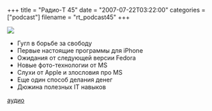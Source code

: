 +++
title = "Радио-T 45"
date = "2007-07-22T03:22:00"
categories = ["podcast"]
filename = "rt_podcast45"
+++

![](https://radio-t.com/images/radio-t/rt45.jpg)


- Гугл в борьбе за свободу
- Первые настоящие программы для iPhone
- Ожидания от следующей версии Fedora
- Новые фото-технологии от MS
- Слухи от Apple и злословия про MS
- Еще один способ делания денег
- Дюжина полезных IT навыков

[аудио](http://cdn.radio-t.com/rt_podcast45.mp3)
<audio src="http://cdn.radio-t.com/rt_podcast45.mp3" preload="none"></audio>
